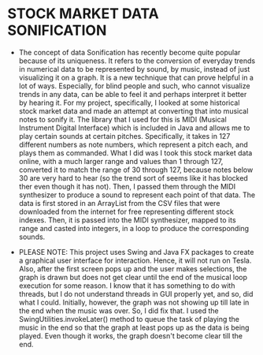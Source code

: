 # STOCK MARKET DATA SONIFICATION

* The concept of data Sonification has recently become quite popular because of its uniqueness. It refers to the conversion of everyday trends in numerical data to be represented by sound, by music, instead of just visualizing it on a graph. It is a new technique that can prove helpful in a lot of ways. Especially, for blind people and such, who cannot visualize trends in any data, can be able to feel it and perhaps interpret it better by hearing it. For my project, specifically, I looked at some historical stock market data and made an attempt at converting that into musical notes to sonify it. The library that I used for this is MIDI (Musical Instrument Digital Interface) which is included in Java and allows me to play certain sounds at certain pitches. Specifically, it takes in 127 different numbers as note numbers, which represent a pitch each, and plays them as commanded. What I did was I took this stock market data online, with a much larger range and values than 1 through 127, converted it to match the range of 30 through 127, because notes below 30 are very hard to hear (so the trend sort of seems like it has blocked ther even though it has not). Then, I passed them through the MIDI synthesizer to produce a sound to represent each point of that data. The data is first stored in an ArrayList from the CSV files that were downloaded from the internet for free representing different stock indexes. Then, it is passed into the MIDI synthesizer, mapped to its range and casted into integers, in a loop to produce the corresponding sounds.

* PLEASE NOTE: This project uses Swing and Java FX packages to create a graphical user interface for interaction. Hence, it will not run on Tesla. Also, after the first screen pops up and the user makes selections, the graph is drawn but does not get clear until the end of the musical loop execution for some reason. I know that it has something to do with threads, but I do not understand threads in GUI properly yet, and so, did what I could. Initially, however, the graph was not showing up till late in the end when the music was over. So, I did fix that. I used the SwingUtilities.invokeLater() method to queue the task of playing the music in the end so that the graph at least pops up as the data is being played. Even though it works, the graph doesn't become clear till the end.  
